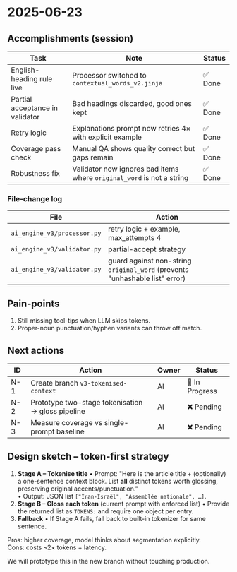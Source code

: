 # 2025-06-23

## Accomplishments (session)

| Task | Note | Status |
|------|------|--------|
| English-heading rule live | Processor switched to `contextual_words_v2.jinja` | ✅ Done |
| Partial acceptance in validator | Bad headings discarded, good ones kept | ✅ Done |
| Retry logic | Explanations prompt now retries 4× with explicit example | ✅ Done |
| Coverage pass check | Manual QA shows quality correct but gaps remain | ✅ Done |
| Robustness fix | Validator now ignores bad items where `original_word` is not a string | ✅ Done |

### File-change log
| File | Action |
|------|--------|
| `ai_engine_v3/processor.py` | retry logic + example, max_attempts 4 |
| `ai_engine_v3/validator.py` | partial-accept strategy |
| `ai_engine_v3/validator.py` | guard against non-string `original_word` (prevents "unhashable list" error) |

## Pain-points
1. Still missing tool-tips when LLM skips tokens.
2. Proper-noun punctuation/hyphen variants can throw off match.

## Next actions
| ID | Action | Owner | Status |
|----|--------|-------|--------|
| N-1 | Create branch `v3-tokenised-context` | AI | 🚧 In Progress |
| N-2 | Prototype two-stage tokenisation → gloss pipeline | AI | ❌ Pending |
| N-3 | Measure coverage vs single-prompt baseline | AI | ❌ Pending |

## Design sketch – token-first strategy

1. **Stage A – Tokenise title**
   • Prompt: "Here is the article title + (optionally) a one-sentence context block. List **all** distinct tokens worth glossing, preserving original accents/punctuation."  
   • Output: JSON list `["Iran-Israël", "Assemblée nationale", …]`.
2. **Stage B – Gloss each token** (current prompt with enforced list)
   • Provide the returned list as `TOKENS:` and require one object per entry.
3. **Fallback**
   • If Stage A fails, fall back to built-in tokenizer for same sentence.

Pros: higher coverage, model thinks about segmentation explicitly.  
Cons: costs ~2× tokens + latency.

We will prototype this in the new branch without touching production. 